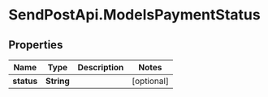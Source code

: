 # SendPostApi.ModelsPaymentStatus

## Properties
Name | Type | Description | Notes
------------ | ------------- | ------------- | -------------
**status** | **String** |  | [optional] 


